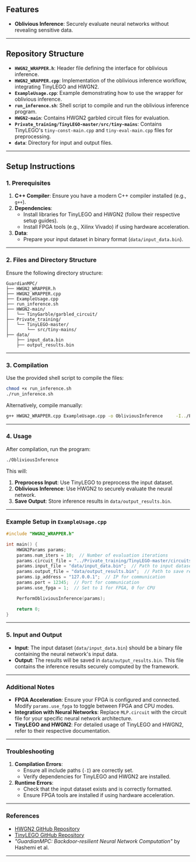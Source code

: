 ## Features

- **Oblivious Inference**: Securely evaluate neural networks without revealing sensitive data.
---

## Repository Structure

- **`HWGN2_WRAPPER.h`**: Header file defining the interface for oblivious inference.
- **`HWGN2_WRAPPER.cpp`**: Implementation of the oblivious inference workflow, integrating TinyLEGO and HWGN2.
- **`ExampleUsage.cpp`**: Example demonstrating how to use the wrapper for oblivious inference.
- **`run_inference.sh`**: Shell script to compile and run the oblivious inference program.
- **`HWGN2-main`**: Contains HWGN2 garbled circuit files for evaluation.
- **`Private_training/TinyLEGO-master/src/tiny-mains`**: Contains TinyLEGO's `tiny-const-main.cpp` and `tiny-eval-main.cpp` files for preprocessing.
- **`data`**: Directory for input and output files.

---

## Setup Instructions

### 1. Prerequisites

1. **C++ Compiler**: Ensure you have a modern C++ compiler installed (e.g., `g++`).
2. **Dependencies**:
   - Install libraries for TinyLEGO and HWGN2 (follow their respective setup guides).
   - Install FPGA tools (e.g., Xilinx Vivado) if using hardware acceleration.
3. **Data**:
   - Prepare your input dataset in binary format (`data/input_data.bin`).

---

### 2. Files and Directory Structure

Ensure the following directory structure:

```
GuardianMPC/
├── HWGN2_WRAPPER.h
├── HWGN2_WRAPPER.cpp
├── ExampleUsage.cpp
├── run_inference.sh
├── HWGN2-main/
│   └── TinyGarble/garbled_circuit/
├── Private_training/
│   └── TinyLEGO-master/
│       └── src/tiny-mains/
├── data/
    ├── input_data.bin
    ├── output_results.bin
```

---

### 3. Compilation

Use the provided shell script to compile the files:

```bash
chmod +x run_inference.sh
./run_inference.sh
```

Alternatively, compile manually:

```bash
g++ HWGN2_WRAPPER.cpp ExampleUsage.cpp -o ObliviousInference     -I../Private_training/TinyLEGO-master/include     -IHWGN2-main/TinyGarble/garbled_circuit
```

---

### 4. Usage

After compilation, run the program:

```bash
./ObliviousInference
```

This will:

1. **Preprocess Input**: Use TinyLEGO to preprocess the input dataset.
2. **Oblivious Inference**: Use HWGN2 to securely evaluate the neural network.
3. **Save Output**: Store inference results in `data/output_results.bin`.

---

### Example Setup in `ExampleUsage.cpp`

```cpp
#include "HWGN2_WRAPPER.h"

int main() {
    HWGN2Params params;
    params.num_iters = 10;  // Number of evaluation iterations
    params.circuit_file = "../Private_training/TinyLEGO-master/circuits/MLP.circuit";
    params.input_file = "data/input_data.bin";  // Path to input dataset
    params.output_file = "data/output_results.bin";  // Path to save results
    params.ip_address = "127.0.0.1";  // IP for communication
    params.port = 12345;  // Port for communication
    params.use_fpga = 1;  // Set to 1 for FPGA, 0 for CPU

    PerformObliviousInference(params);

    return 0;
}
```

---

### 5. Input and Output

- **Input**: The input dataset (`data/input_data.bin`) should be a binary file containing the neural network's input data.
- **Output**: The results will be saved in `data/output_results.bin`. This file contains the inference results securely computed by the framework.

---

### Additional Notes

- **FPGA Acceleration**: Ensure your FPGA is configured and connected. Modify `params.use_fpga` to toggle between FPGA and CPU modes.
- **Integration with Neural Networks**: Replace `MLP.circuit` with the circuit file for your specific neural network architecture.
- **TinyLEGO and HWGN2**: For detailed usage of TinyLEGO and HWGN2, refer to their respective documentation.

---

### Troubleshooting

1. **Compilation Errors**:
   - Ensure all include paths (`-I`) are correctly set.
   - Verify dependencies for TinyLEGO and HWGN2 are installed.
2. **Runtime Errors**:
   - Check that the input dataset exists and is correctly formatted.
   - Ensure FPGA tools are installed if using hardware acceleration.

---

### References

- [HWGN2 GitHub Repository](https://github.com/vernamlab/HWGN2)
- [TinyLEGO GitHub Repository](https://github.com/yourusername/TinyLEGO)
- *"GuardianMPC: Backdoor-resilient Neural Network Computation"* by Hashemi et al.

---
